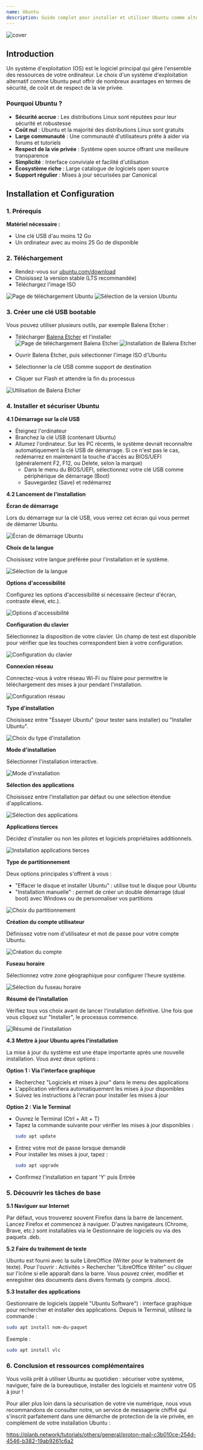 ```yaml
---
name: Ubuntu
description: Guide complet pour installer et utiliser Ubuntu comme alternative à Windows
---
```


![cover](assets/cover.webp)

## Introduction

Un système d'exploitation (OS) est le logiciel principal qui gère l'ensemble des ressources de votre ordinateur. Le choix d'un système d'exploitation alternatif comme Ubuntu peut offrir de nombreux avantages en termes de sécurité, de coût et de respect de la vie privée.

### Pourquoi Ubuntu ?

- **Sécurité accrue** : Les distributions Linux sont réputées pour leur sécurité et robustesse
- **Coût nul** : Ubuntu et la majorité des distributions Linux sont gratuits
- **Large communauté** : Une communauté d'utilisateurs prête à aider via forums et tutoriels
- **Respect de la vie privée** : Système open source offrant une meilleure transparence
- **Simplicité** : Interface conviviale et facilité d'utilisation
- **Écosystème riche** : Large catalogue de logiciels open source
- **Support régulier** : Mises à jour sécurisées par Canonical

## Installation et Configuration

### 1. Prérequis

**Matériel nécessaire :**
- Une clé USB d'au moins 12 Go
- Un ordinateur avec au moins 25 Go de disponible

### 2. Téléchargement

- Rendez-vous sur [ubuntu.com/download](https://ubuntu.com/download)
- Choisissez la version stable (LTS recommandée)
- Téléchargez l'image ISO

![Page de téléchargement Ubuntu](assets/fr/01.webp)
![Sélection de la version Ubuntu](assets/fr/02.webp)

### 3. Créer une clé USB bootable

Vous pouvez utiliser plusieurs outils, par exemple Balena Etcher :

- Télécharger [Balena Etcher](https://etcher.balena.io/) et l'installer
![Page de téléchargement Balena Etcher](assets/fr/03.webp)
![Installation de Balena Etcher](assets/fr/04.webp)

- Ouvrir Balena Etcher, puis sélectionner l'image ISO d'Ubuntu
- Sélectionner la clé USB comme support de destination
- Cliquer sur Flash et attendre la fin du processus

![Utilisation de Balena Etcher](assets/fr/05.webp)

### 4. Installer et sécuriser Ubuntu

**4.1 Démarrage sur la clé USB**
- Éteignez l'ordinateur
- Branchez la clé USB (contenant Ubuntu)
- Allumez l'ordinateur. Sur les PC récents, le système devrait reconnaître automatiquement la clé USB de démarrage. Si ce n'est pas le cas, redémarrez en maintenant la touche d'accès au BIOS/UEFI (généralement F2, F12, ou Delete, selon la marque)
	- Dans le menu du BIOS/UEFI, sélectionnez votre clé USB comme périphérique de démarrage (Boot)
	- Sauvegardez (Save) et redémarrez

**4.2 Lancement de l'installation**

**Écran de démarrage**

Lors du démarrage sur la clé USB, vous verrez cet écran qui vous permet de démarrer Ubuntu.

![Écran de démarrage Ubuntu](assets/fr/06.webp)

**Choix de la langue**

Choisissez votre langue préférée pour l'installation et le système.

![Sélection de la langue](assets/fr/07.webp)

**Options d'accessibilité**

Configurez les options d'accessibilité si nécessaire (lecteur d'écran, contraste élevé, etc.).

![Options d'accessibilité](assets/fr/08.webp)

**Configuration du clavier**

Sélectionnez la disposition de votre clavier. Un champ de test est disponible pour vérifier que les touches correspondent bien à votre configuration.

![Configuration du clavier](assets/fr/09.webp)

**Connexion réseau**

Connectez-vous à votre réseau Wi-Fi ou filaire pour permettre le téléchargement des mises à jour pendant l'installation.

![Configuration réseau](assets/fr/10.webp)

**Type d'installation**

Choisissez entre "Essayer Ubuntu" (pour tester sans installer) ou "Installer Ubuntu".

![Choix du type d'installation](assets/fr/11.webp)

**Mode d'installation**

Sélectionner l'installation interactive.

![Mode d'installation](assets/fr/12.webp)

**Sélection des applications**

Choisissez entre l'installation par défaut ou une sélection étendue d'applications.

![Sélection des applications](assets/fr/13.webp)

**Applications tierces**

Décidez d'installer ou non les pilotes et logiciels propriétaires additionnels.

![Installation applications tierces](assets/fr/14.webp)

**Type de partitionnement**

Deux options principales s'offrent à vous :
- "Effacer le disque et installer Ubuntu" : utilise tout le disque pour Ubuntu
- "Installation manuelle" : permet de créer un double démarrage (dual boot) avec Windows ou de personnaliser vos partitions

![Choix du partitionnement](assets/fr/15.webp)

**Création du compte utilisateur**

Définissez votre nom d'utilisateur et mot de passe pour votre compte Ubuntu.

![Création du compte](assets/fr/16.webp)

**Fuseau horaire**

Sélectionnez votre zone géographique pour configurer l'heure système.

![Sélection du fuseau horaire](assets/fr/17.webp)

**Résumé de l'installation**

Vérifiez tous vos choix avant de lancer l'installation définitive. Une fois que vous cliquez sur "Installer", le processus commence.

![Résumé de l'installation](assets/fr/18.webp)

**4.3 Mettre à jour Ubuntu après l'installation**

La mise à jour du système est une étape importante après une nouvelle installation. Vous avez deux options :

**Option 1 : Via l'interface graphique**
- Recherchez "Logiciels et mises à jour" dans le menu des applications
- L'application vérifiera automatiquement les mises à jour disponibles
- Suivez les instructions à l'écran pour installer les mises à jour

**Option 2 : Via le Terminal**
- Ouvrez le Terminal (Ctrl + Alt + T)
- Tapez la commande suivante pour vérifier les mises à jour disponibles :
  ```bash
  sudo apt update
  ```
- Entrez votre mot de passe lorsque demandé
- Pour installer les mises à jour, tapez :
  ```bash
  sudo apt upgrade
  ```
- Confirmez l'installation en tapant 'Y' puis Entrée

### 5. Découvrir les tâches de base

**5.1 Naviguer sur Internet**

Par défaut, vous trouverez souvent Firefox dans la barre de lancement.
Lancez Firefox et commencez à naviguer.
D'autres navigateurs (Chrome, Brave, etc.) sont installables via le Gestionnaire de logiciels ou via des paquets .deb.

**5.2 Faire du traitement de texte**

Ubuntu est fourni avec la suite LibreOffice (Writer pour le traitement de texte).
Pour l'ouvrir : Activités > Rechercher "LibreOffice Writer" ou cliquer sur l'icône si elle apparaît dans la barre.
Vous pouvez créer, modifier et enregistrer des documents dans divers formats (y compris .docx).

**5.3 Installer des applications**

Gestionnaire de logiciels (appelé "Ubuntu Software") : interface graphique pour rechercher et installer des applications.
Depuis le Terminal, utilisez la commande :
```bash
sudo apt install nom-du-paquet
```
Exemple :
```bash
sudo apt install vlc
```

### 6. Conclusion et ressources complémentaires

Vous voilà prêt à utiliser Ubuntu au quotidien : sécuriser votre système, naviguer, faire de la bureautique, installer des logiciels et maintenir votre OS à jour !

Pour aller plus loin dans la sécurisation de votre vie numérique, nous vous recommandons de consulter notre, un service de messagerie chiffré qui s'inscrit parfaitement dans une démarche de protection de la vie privée, en complément de votre installation Ubuntu :

https://planb.network/tutorials/others/general/proton-mail-c3b010ce-254d-4546-b382-19ab9261c6a2
